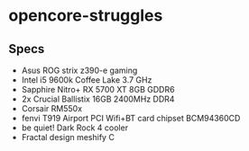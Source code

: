 # opencore-struggles

## Specs

* Asus ROG strix z390-e gaming
* Intel i5 9600k Coffee Lake 3.7 GHz
* Sapphire Nitro+ RX 5700 XT 8GB GDDR6
* 2x Crucial Ballistix 16GB 2400MHz DDR4
* Corsair RM550x
* fenvi T919 Airport PCI Wifi+BT card chipset BCM94360CD
* be quiet! Dark Rock 4 cooler
* Fractal design meshify C

